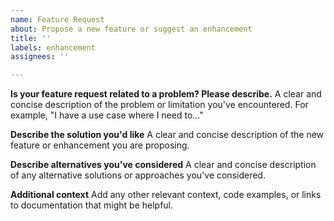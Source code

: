 ```yaml
---
name: Feature Request
about: Propose a new feature or suggest an enhancement
title: ''
labels: enhancement
assignees: ''

---
```


**Is your feature request related to a problem? Please describe.**
A clear and concise description of the problem or limitation you've encountered. For example, "I have a use case where I need to..."

**Describe the solution you'd like**
A clear and concise description of the new feature or enhancement you are proposing.

**Describe alternatives you've considered**
A clear and concise description of any alternative solutions or approaches you've considered.

**Additional context**
Add any other relevant context, code examples, or links to documentation that might be helpful.
